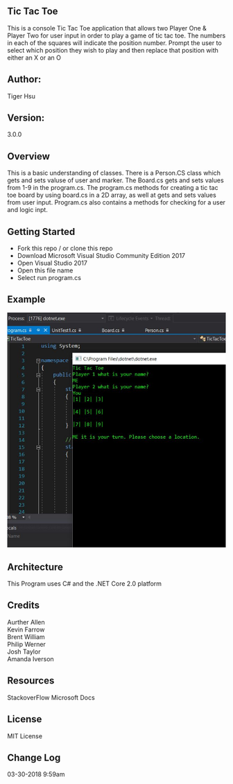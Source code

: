 ## Tic Tac Toe
This is a console Tic Tac Toe application that allows two Player One & Player Two for user input in order to play a game of 
tic tac toe. The numbers in each of the squares will indicate the position number. Prompt the user to select which position they wish to play and then replace that position with either an X or an O

## Author:
Tiger Hsu

## Version:
3.0.0 

## Overview
This is a basic understanding of classes. There is a Person.CS class which gets and sets valuse of user and marker.
The Board.cs gets and sets values from 1-9 in the program.cs. The program.cs methods for creating a tic tac toe board by using board.cs
in a 2D array, as well at gets and sets values from user input. Program.cs also contains a methods for checking for a user and logic
inpt.

## Getting Started
- Fork this repo / or clone this repo
- Download Microsoft Visual Studio Community Edition 2017
- Open Visual Studio 2017
- Open this file name 
- Select run program.cs

## Example

![alt text](/TicTacToe/TicTac.JPG)

<!-- Show them what looks like and how how to use the application.  -->

## Architecture
This  Program uses C# and the .NET Core 2.0 platform

## Credits
Aurther Allen <br>
Kevin Farrow <br>
Brent William <br>
Philip Werner <br>
Josh Taylor <br>
Amanda Iverson <br>

## Resources
StackoverFlow
Microsoft Docs

## License
MIT License

## Change Log

03-30-2018 9:59am 
